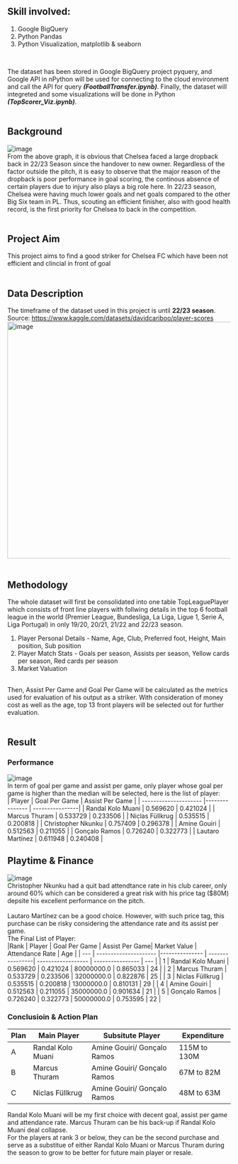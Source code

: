 ## Skill involved:
<ol>
  <li>Google BigQuery</li>
  <li>Python Pandas</li>
  <li>Python Visualization, matplotlib & seaborn</li>
</ol><br>

The dataset has been stored in Google BigQuery project pyquery, and Google API in nPython will be used for connecting to the cloud environment and call the API for query _**(FootballTransfer.ipynb)**_. Finally, the dataset will integreted and some visualizations will be done in Python _**(TopScorer_Viz.ipynb)**_.
<br><br>

## Background
![image](https://github.com/user-attachments/assets/d17db411-a602-411d-a314-4e5dba583517) <br>
From the above graph, it is obvious that Chelsea faced a large dropback back in 22/23 Season since the handover to new owner. Regardless of the factor outside the pitch, it is easy to observe that the major reason of the dropback is poor performance in goal scoring, the continous absence of certain players due to injury also plays a big role here. In 22/23 season, Chelsea were having much lower goals and net goals compared to the other Big Six team in PL. Thus, scouting an efficient finisher, also with good health record, is the first priority for Chelsea to back in the competition.
<br><br>

## Project Aim
This project aims to find a good striker for Chelsea FC which have been not efficient and clincial in front of goal
<br><br>

## Data Description
The timeframe of the dataset used in this project is until **22/23 season**. <br>
Source: https://www.kaggle.com/datasets/davidcariboo/player-scores
<img width="533" alt="image" src="https://github.com/user-attachments/assets/9c5bd3b6-0b54-4375-92cc-06643244b5db">
<br><br>

## Methodology
The whole dataset will first be consolidated into one table TopLeaguePlayer which consists of front line players with follwing details in the top 6 football league in the world (Premier League, Bundesliga, La Liga, Ligue 1, Serie A, Liga Portugal) in only 19/20, 20/21, 21/22 and 22/23 season.
<ol>
<li>Player Personal Details - Name, Age, Club, Preferred foot, Height, Main position, Sub position</li>
<li>Player Match Stats - Goals per season, Assists per season, Yellow cards per season, Red cards per season</li>
<li>Market Valuation</li>
</ol><br>
Then, Assist Per Game and Goal Per Game will be calculated as the metrics used for evaluation of his output as a striker. With consideration of money cost as well as the age, top 13 front players will be selected out for further evaluation.
<br><br>

## Result
### Performance
![image](https://github.com/user-attachments/assets/1a71a4bb-e89d-45bc-87b6-61b0cd10bbd0) <br>
In term of goal per game and assist per game, only player whose goal per game is higher than the median will be selected, here is the list of player: <br>
| Player                | Goal Per Game  | Assist Per Game |
| --------------------- |--------------- | ----------------|
| Randal Kolo Muani     | 0.569620       | 0.421024        |
| Marcus Thuram	        | 0.533729       | 0.233506        |
| Niclas Füllkrug	      | 0.535515       | 0.200818        |
| Christopher Nkunku    | 0.757409       | 0.296378        |
| Amine Gouiri          | 0.512563       | 0.211055        |
| Gonçalo Ramos	        | 0.726240       | 0.322773        |
| Lautaro Martínez      | 0.611948       | 0.240408        |


## Playtime & Finance
![image](https://github.com/user-attachments/assets/0c6bed8b-701a-4cfe-a7c5-739ea31b8e8f) <br>
Christopher Nkunku had a quit bad attendtance rate in his club career, only around 60% which can be considered a great risk with his price tag ($80M) depsite his excellent performance on the pitch. <br><br>
Lautaro Martínez can be a good choice. However, with such price tag, this purchase can be risky considering the attendance rate and its assist per game. <br>
The Final List of Player: <br>
|Rank | Player                | Goal Per Game  | Assist Per Game| Market Value        | Attendance Rate  | Age |
| --- | --------------------- |--------------- | ----------------| ------------------ | ---------------- | --- |
| 1   | Randal Kolo Muani     | 0.569620       | 0.421024        | 80000000.0         | 0.865033         | 24  |
| 2   | Marcus Thuram	        | 0.533729       | 0.233506        | 32000000.0         | 0.822876         | 25  |
| 3   | Niclas Füllkrug	      | 0.535515       | 0.200818        | 13000000.0         | 0.810131         | 29  |
| 4   | Amine Gouiri          | 0.512563       | 0.211055        | 35000000.0         | 0.901634         | 21  |
| 5   | Gonçalo Ramos	        | 0.726240       | 0.322773        | 50000000.0         | 0.753595         | 22  |

### Conclusioin & Action Plan
| Plan | Main Player       | Subsitute Player            | Expenditure  |
| -----| ----------------- | --------------------------- | ------------ |
| A    | Randal Kolo Muani | Amine Gouiri/ Gonçalo Ramos | 115M to 130M |
| B    | Marcus Thuram     | Amine Gouiri/ Gonçalo Ramos | 67M to 82M   |
| C    | Niclas Füllkrug   | Amine Gouiri/ Gonçalo Ramos | 48M to 63M   | 

Randal Kolo Muani will be my first choice with decent goal, assist per game and attendance rate. Marcus Thuram can be his back-up if Randal Kolo Muani deal collapse.<br>
For the players at rank 3 or below, they can be the second purchase and serve as a substitue of either Randal Kolo Muani or Marcus Thuram during the season to grow to be better for future main player or resale. <br>

